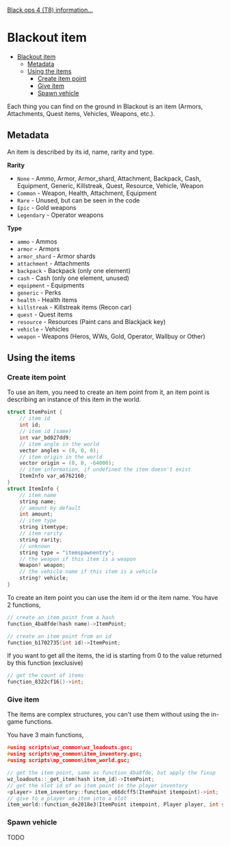 [Black ops 4 (T8) information...](index.md)

# Blackout item

- [Blackout item](#blackout-item)
  - [Metadata](#metadata)
  - [Using the items](#using-the-items)
    - [Create item point](#create-item-point)
    - [Give item](#give-item)
    - [Spawn vehicle](#spawn-vehicle)

Each thing you can find on the ground in Blackout is an item (Armors, Attachments, Quest items, Vehicles, Weapons, etc.).

## Metadata

An item is described by its id, name, rarity and type.

**Rarity**

- `None` - Ammo, Armor, Armor_shard, Attachment, Backpack, Cash, Equipment, Generic, Killstreak, Quest, Resource, Vehicle, Weapon
- `Common` - Weapon, Health, Attachment, Equipment
- `Rare` - Unused, but can be seen in the code
- `Epic` - Gold weapons
- `Legendary` - Operator weapons

**Type**

- `ammo` - Ammos
- `armor` - Armors
- `armor_shard` - Armor shards
- `attachment` - Attachments
- `backpack` - Backpack (only one element)
- `cash` - Cash (only one element, unused)
- `equipment` - Equipments
- `generic` - Perks
- `health` - Health items
- `killstreak` - Killstreak items (Recon car)
- `quest` - Quest items
- `resource` - Resources (Paint cans and Blackjack key)
- `vehicle` - Vehicles
- `weapon` - Weapons (Heros, WWs, Gold, Operator, Wallbuy or Other)

## Using the items

### Create item point

To use an item, you need to create an item point from it, an item point is describing an instance of this item in the world.

```c++
struct ItemPoint {
    // item id
    int id;
    // item id (same)
    int var_bd027dd9;
    // item angle in the world
    vector angles = (0, 0, 0);
    // item origin in the world
    vector origin = (0, 0, -64000);
    // item information, if undefined the item doesn't exist
    ItemInfo var_a6762160;
}
struct ItemInfo {
    // item name
    string name;
    // amount by default
    int amount;
    // item type
    string itemtype;
    // item rarity
    string rarity;
    // unknown
    string type = "itemspawnentry";
    // the weapon if this item is a weapon
    Weapon? weapon;
    // the vehicle name if this item is a vehicle
    string? vehicle;
}
```

To create an item point you can use the item id or the item name. You have 2 functions,

```c++
// create an item point from a hash
function_4ba8fde(hash name)->ItemPoint;

// create an item point from an id
function_b1702735(int id)->ItemPoint;
```

If you want to get all the items, the id is starting from 0 to the value returned by this function (exclusive)

```c++
// get the count of items
function_8322cf16()->int;
```

### Give item

The items are complex structures, you can't use them without using the in-game functions.

You have 3 main functions, 

```c++
#using scripts\wz_common\wz_loadouts.gsc;
#using scripts\mp_common\item_inventory.gsc;
#using scripts\mp_common\item_world.gsc;

// get the item point, same as function_4ba8fde, but apply the fixup
wz_loadouts::_get_item(hash item_id)->ItemPoint;
// get the slot id of an item point in the player inventory
<player> item_inventory::function_e66dcff5(ItemPoint itempoint)->int;
// give to a player an item into a slot
item_world::function_de2018e3(ItemPoint itempoint, Player player, int slotid);
```

### Spawn vehicle

TODO
